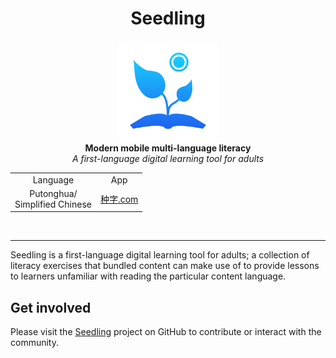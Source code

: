 <h1 align="center">Seedling</h1>

<p align="center">
  <img src="../asset-sources/seedling-logo-blue.svg"
    alt="seedling-logo" height="160px" width="160px"/>
  <br/>
  <b>Modern mobile multi-language literacy</b>
  <br/>
  <i>A first-language digital learning tool for adults</i>
</p>

<table align="center">
  <tr>
    <td align="center">Language</td>
    <td align="center">App</td>
  </tr>
  <tr>
    <td align="center">Putonghua/<br/>Simplified Chinese</td>
    <td align="center"><a href="https://种字.com">种字.com</a></td>
  </tr>
</table>
<br/>
<hr>

Seedling is a first-language digital learning tool for adults;
a collection of literacy exercises
that bundled content can make use of
to provide lessons to learners
unfamiliar with reading the particular content language.

## Get involved

Please visit the [Seedling](https://github.com/nodepa/seedling) project on GitHub
to contribute or interact with the community.
